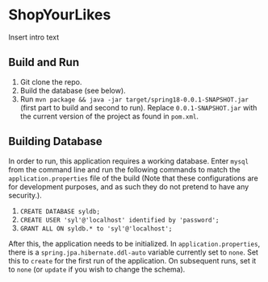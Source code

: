 # ShopYourLikes

Insert intro text

## Build and Run

1. Git clone the repo.
2. Build the database (see below).
3. Run `mvn package && java -jar target/spring18-0.0.1-SNAPSHOT.jar` (first part to build and second to run). Replace `0.0.1-SNAPSHOT.jar` with the current version of the project as found in `pom.xml`.

## Building Database

In order to run, this application requires a working database. Enter `mysql` from the command line and run the following commands to match the `application.properties` file of the build (Note that these configurations are for development purposes, and as such they do not pretend to have any security.).

1. `CREATE DATABASE syldb;`
2. `CREATE USER 'syl'@'localhost' identified by 'password';`
3. `GRANT ALL ON syldb.* to 'syl'@'localhost';`

After this, the application needs to be initialized. In `application.properties`, there is a `spring.jpa.hibernate.ddl-auto` variable currently set to `none`. Set this to `create` for the first run of the application. On subsequent runs, set it to `none` (or `update` if you wish to change the schema).
